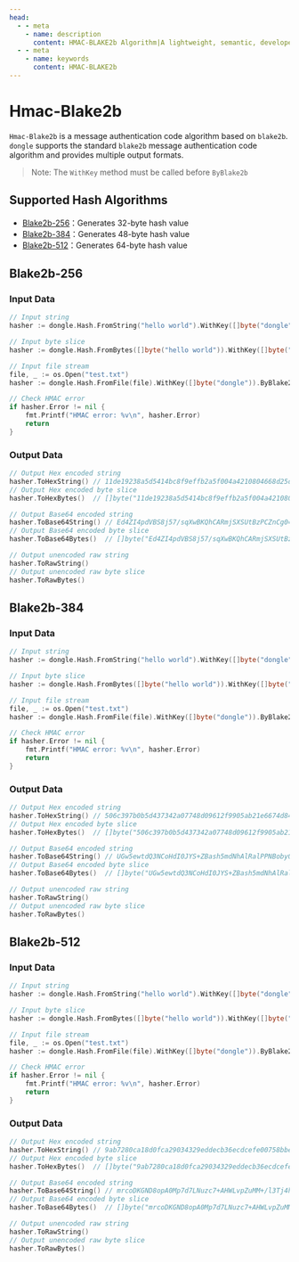 ```yaml
---
head:
  - - meta
    - name: description
      content: HMAC-BLAKE2b Algorithm|A lightweight, semantic, developer-friendly golang encoding & cryptography library
  - - meta
    - name: keywords
      content: HMAC-BLAKE2b
---
```


# Hmac-Blake2b

`Hmac-Blake2b` is a message authentication code algorithm based on `blake2b`. `dongle` supports the standard `blake2b` message authentication code algorithm and provides multiple output formats.

> Note: The `WithKey` method must be called before `ByBlake2b`

## Supported Hash Algorithms

- [Blake2b-256](#blake2b-256)：Generates 32-byte hash value
- [Blake2b-384](#blake2b-384)：Generates 48-byte hash value
- [Blake2b-512](#blake2b-512)：Generates 64-byte hash value

## Blake2b-256

### Input Data

```go
// Input string
hasher := dongle.Hash.FromString("hello world").WithKey([]byte("dongle")).ByBlake2b(256)

// Input byte slice
hasher := dongle.Hash.FromBytes([]byte("hello world")).WithKey([]byte("dongle")).ByBlake2b(256)

// Input file stream
file, _ := os.Open("test.txt")
hasher := dongle.Hash.FromFile(file).WithKey([]byte("dongle")).ByBlake2b(256)

// Check HMAC error
if hasher.Error != nil {
	fmt.Printf("HMAC error: %v\n", hasher.Error)
	return
}
```

### Output Data

```go
// Output Hex encoded string
hasher.ToHexString() // 11de19238a5d5414bc8f9effb2a5f004a4210804668d25d252d0733c26670a0d
// Output Hex encoded byte slice
hasher.ToHexBytes()  // []byte("11de19238a5d5414bc8f9effb2a5f004a4210804668d25d252d0733c26670a0d")

// Output Base64 encoded string
hasher.ToBase64String() // Ed4ZI4pdVBS8j57/sqXwBKQhCARmjSXSUtBzPCZnCg0=
// Output Base64 encoded byte slice
hasher.ToBase64Bytes()  // []byte("Ed4ZI4pdVBS8j57/sqXwBKQhCARmjSXSUtBzPCZnCg0=")

// Output unencoded raw string
hasher.ToRawString()
// Output unencoded raw byte slice
hasher.ToRawBytes()
```

## Blake2b-384

### Input Data

```go
// Input string
hasher := dongle.Hash.FromString("hello world").WithKey([]byte("dongle")).ByBlake2b(384)

// Input byte slice
hasher := dongle.Hash.FromBytes([]byte("hello world")).WithKey([]byte("dongle")).ByBlake2b(384)

// Input file stream
file, _ := os.Open("test.txt")
hasher := dongle.Hash.FromFile(file).WithKey([]byte("dongle")).ByBlake2b(384)

// Check HMAC error
if hasher.Error != nil {
	fmt.Printf("HMAC error: %v\n", hasher.Error)
	return
}
```

### Output Data

```go
// Output Hex encoded string
hasher.ToHexString() // 506c397b0b5d437342a07748d09612f9905ab21e6674d8409516a53cf341a1bc9052bf47edf85ffe506437acd1f91bc
// Output Hex encoded byte slice
hasher.ToHexBytes()  // []byte("506c397b0b5d437342a07748d09612f9905ab21e6674d8409516a53cf341a1bc9052bf47edf85ffe506437acd1f91bc")

// Output Base64 encoded string
hasher.ToBase64String() // UGw5ewtdQ3NCoHdI0JYS+ZBash5mdNhAlRalPPNBobyQUr9H7fhf/lBkOnrNH5G8
// Output Base64 encoded byte slice
hasher.ToBase64Bytes()  // []byte("UGw5ewtdQ3NCoHdI0JYS+ZBash5mdNhAlRalPPNBobyQUr9H7fhf/lBkOnrNH5G8")

// Output unencoded raw string
hasher.ToRawString()
// Output unencoded raw byte slice
hasher.ToRawBytes()
```

## Blake2b-512

### Input Data

```go
// Input string
hasher := dongle.Hash.FromString("hello world").WithKey([]byte("dongle")).ByBlake2b(512)

// Input byte slice
hasher := dongle.Hash.FromBytes([]byte("hello world")).WithKey([]byte("dongle")).ByBlake2b(512)

// Input file stream
file, _ := os.Open("test.txt")
hasher := dongle.Hash.FromFile(file).WithKey([]byte("dongle")).ByBlake2b(512)

// Check HMAC error
if hasher.Error != nil {
	fmt.Printf("HMAC error: %v\n", hasher.Error)
	return
}
```

### Output Data

```go
// Output Hex encoded string
hasher.ToHexString() // 9ab7280ca18d0fca29034329eddecb36ecdcefe00758bbe966e30cfbf9774e3e21c2ee5be01fdc23c983d8849fcf2f0dcfd3a0e6ba92442cbd64a2342763d2ae
// Output Hex encoded byte slice
hasher.ToHexBytes()  // []byte("9ab7280ca18d0fca29034329eddecb36ecdcefe00758bbe966e30cfbf9774e3e21c2ee5be01fdc23c983d8849fcf2f0dcfd3a0e6ba92442cbd64a2342763d2ae")

// Output Base64 encoded string
hasher.ToBase64String() // mrcoDKGND8opA0Mp7d7LNuzc7+AHWLvpZuMM+/l3Tj4hwu5b4B/cI8mD2ISfzy8Nz9Og5rqSRCy9ZKI0J2PSrg==
// Output Base64 encoded byte slice
hasher.ToBase64Bytes()  // []byte("mrcoDKGND8opA0Mp7d7LNuzc7+AHWLvpZuMM+/l3Tj4hwu5b4B/cI8mD2ISfzy8Nz9Og5rqSRCy9ZKI0J2PSrg==")

// Output unencoded raw string
hasher.ToRawString()
// Output unencoded raw byte slice
hasher.ToRawBytes()
```